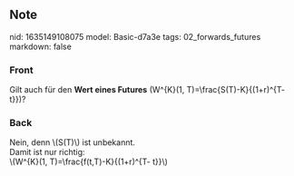 ## Note
nid: 1635149108075
model: Basic-d7a3e
tags: 02_forwards_futures
markdown: false

### Front
Gilt auch für den <b>Wert eines Futures</b> \(W^{K}(1,
T)=\frac{S(T)-K}{(1+r)^{T- t}}\)?

### Back
<div>Nein, denn \(S(T)\) ist unbekannt. </div><div>
</div><div>Damit ist nur richtig:</div><div>\(W^{K}(1, T)=\frac{f(t,T)-K}{(1+r)^{T- t}}\)</div>
